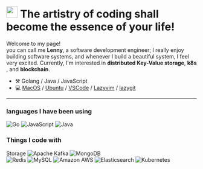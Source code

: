 <h1><img src="https://emojis.slackmojis.com/emojis/images/1531849430/4246/blob-sunglasses.gif?1531849430" width="30"/> The artistry of coding shall become the essence of your life!   </h1>


<p>Welcome to my page! </br>you can call me <b>Lenny</b>, a software development engineer; I really enjoy building software systems, and whenever I build a beautiful system, I feel very excited. Currently, I'm interested in <b>distributed Key-Value storage</b>, <b> k8s </b>, and <b>blockchain</b>.






-   :hammer_and_pick: Golang / Java / JavaScript
-   💻 [MacOS](https://en.wikipedia.org/wiki/MacOS) / [Ubuntu](https://ubuntu.com/) / [VSCode](https://code.visualstudio.com/) / [Lazyvim](https://www.lazyvim.org/) / [lazygit](https://github.com/jesseduffield/lazygit)

---


<h3> languages I have been using </h3>
 <p>
  <img alt="Go" src="https://img.shields.io/badge/-Go-00ADD8?style=plastic&logo=go&logoColor=white" />
	
  <img alt="JavaScript" src="https://img.shields.io/badge/-JavaScript-F7DF1E?style=plastic&logo=javascript&logoColor=white" />
	
  <img alt="Java" src="https://img.shields.io/badge/-Java-363636?style=plastic&logo=java&logoColor=white" />
 </p>

 
<h3>Things I code with</h3>
<p>
Storage
  <img alt="Apache Kafka" src="https://img.shields.io/badge/-Apache%20Kafka-231F20?style=plastic&logo=apache-kafka&logoColor=white" />
  <img alt="MongoDB" src="https://img.shields.io/badge/-MongoDB-47A248?style=plastic&logo=mongodb&logoColor=white" />
  <br>
  <img alt="Redis" src="https://img.shields.io/badge/-Redis-DC382D?style=plastic&logo=redis&logoColor=white" />
  <img alt="MySQL" src="https://img.shields.io/badge/-MySQL-4479A1?style=plastic&logo=mysql&logoColor=white" /> 
  <img alt="Amazon AWS" src="https://img.shields.io/badge/-Amazon%20AWS-232F3E?style=plastic&logo=amazonaws&logoColor=white" />
  <img alt="Elasticsearch" src="https://img.shields.io/badge/-Elasticsearch-005571?style=plastic&logo=elasticsearch&logoColor=blue" />
  <img alt="Kubernetes" src="https://img.shields.io/badge/-Kubernetes-326CE5?style=plastic&logo=kubernetes&logoColor=white" />
</p>


	  












<!-- <h3>My Links</h3>
<ul>
  <li><a href="https://lenny-mo.github.io/"><b> blogs(Chinese stream) </b></a></li>
  <li><a href="https://mirror.xyz/0x53bCC94ff2C097f09C80B648C812F722d947dA7f"><b> blogs(English stream) </b></a></li>
</ul> -->

